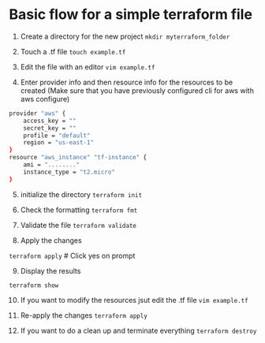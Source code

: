 # Basic flow for a simple terraform file

1. Create a directory for the new project
`mkdir myterraform_folder`

2. Touch a .tf file
`touch example.tf`

3. Edit the file with an editor
`vim example.tf `

4. Enter provider info and then resource info for the resources to be created (Make sure that you have previously configured cli for aws with aws configure)

```bash
provider "aws" {
    access_key = ""
    secret_key = ""
    profile = "default"
    region = "us-east-1"
}
resource "aws_instance" "tf-instance" {
    ami = "........"
    instance_type = "t2.micro"
}
```
5. initialize the directory 
`terraform init`

6. Check the formatting
`terraform fmt`

7. Validate the file
`terraform validate`

8. Apply the changes

`terraform apply` # Click yes on prompt

9. Display the results

`terraform show`

10. If you want to modify the resources jsut edit the .tf file
`vim example.tf`

11. Re-apply the changes
`terraform apply`

12. If you want to do a clean up and terminate everything
`terraform destroy`
